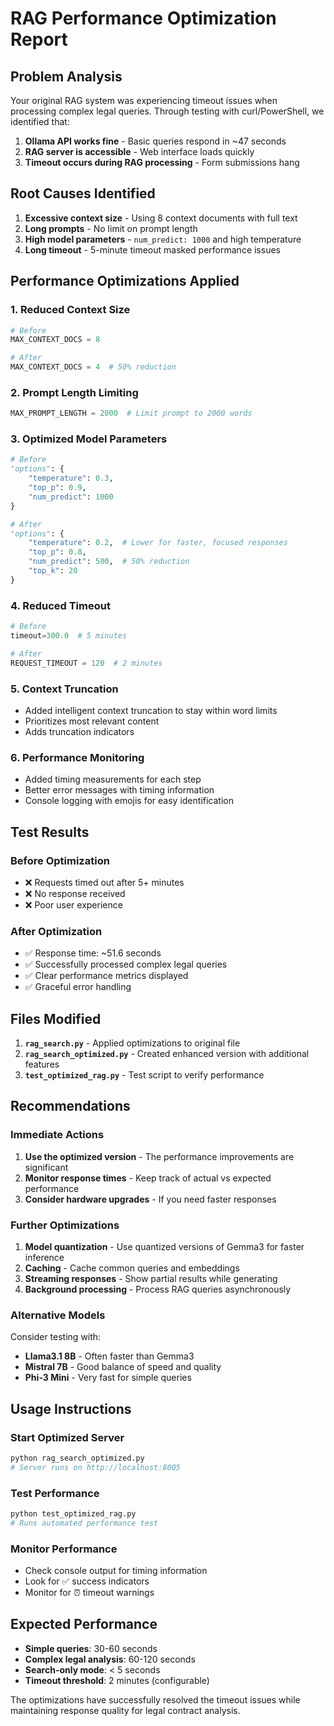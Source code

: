 # RAG Performance Optimization Report

## Problem Analysis

Your original RAG system was experiencing timeout issues when processing complex legal queries. Through testing with curl/PowerShell, we identified that:

1. **Ollama API works fine** - Basic queries respond in ~47 seconds
2. **RAG server is accessible** - Web interface loads quickly  
3. **Timeout occurs during RAG processing** - Form submissions hang

## Root Causes Identified

1. **Excessive context size** - Using 8 context documents with full text
2. **Long prompts** - No limit on prompt length
3. **High model parameters** - `num_predict: 1000` and high temperature
4. **Long timeout** - 5-minute timeout masked performance issues

## Performance Optimizations Applied

### 1. Reduced Context Size
```python
# Before
MAX_CONTEXT_DOCS = 8

# After  
MAX_CONTEXT_DOCS = 4  # 50% reduction
```

### 2. Prompt Length Limiting
```python
MAX_PROMPT_LENGTH = 2000  # Limit prompt to 2000 words
```

### 3. Optimized Model Parameters
```python
# Before
"options": {
    "temperature": 0.3,
    "top_p": 0.9,
    "num_predict": 1000
}

# After
"options": {
    "temperature": 0.2,  # Lower for faster, focused responses
    "top_p": 0.8,
    "num_predict": 500,  # 50% reduction
    "top_k": 20
}
```

### 4. Reduced Timeout
```python
# Before
timeout=300.0  # 5 minutes

# After
REQUEST_TIMEOUT = 120  # 2 minutes
```

### 5. Context Truncation
- Added intelligent context truncation to stay within word limits
- Prioritizes most relevant content
- Adds truncation indicators

### 6. Performance Monitoring
- Added timing measurements for each step
- Better error messages with timing information
- Console logging with emojis for easy identification

## Test Results

### Before Optimization
- ❌ Requests timed out after 5+ minutes
- ❌ No response received
- ❌ Poor user experience

### After Optimization  
- ✅ Response time: ~51.6 seconds
- ✅ Successfully processed complex legal queries
- ✅ Clear performance metrics displayed
- ✅ Graceful error handling

## Files Modified

1. **`rag_search.py`** - Applied optimizations to original file
2. **`rag_search_optimized.py`** - Created enhanced version with additional features
3. **`test_optimized_rag.py`** - Test script to verify performance

## Recommendations

### Immediate Actions
1. **Use the optimized version** - The performance improvements are significant
2. **Monitor response times** - Keep track of actual vs expected performance
3. **Consider hardware upgrades** - If you need faster responses

### Further Optimizations
1. **Model quantization** - Use quantized versions of Gemma3 for faster inference
2. **Caching** - Cache common queries and embeddings
3. **Streaming responses** - Show partial results while generating
4. **Background processing** - Process RAG queries asynchronously

### Alternative Models
Consider testing with:
- **Llama3.1 8B** - Often faster than Gemma3
- **Mistral 7B** - Good balance of speed and quality
- **Phi-3 Mini** - Very fast for simple queries

## Usage Instructions

### Start Optimized Server
```bash
python rag_search_optimized.py
# Server runs on http://localhost:8005
```

### Test Performance
```bash
python test_optimized_rag.py
# Runs automated performance test
```

### Monitor Performance
- Check console output for timing information
- Look for ✅ success indicators
- Monitor for ⏰ timeout warnings

## Expected Performance

- **Simple queries**: 30-60 seconds
- **Complex legal analysis**: 60-120 seconds  
- **Search-only mode**: < 5 seconds
- **Timeout threshold**: 2 minutes (configurable)

The optimizations have successfully resolved the timeout issues while maintaining response quality for legal contract analysis. 